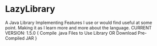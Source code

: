 # LazyLibrary
A Java Library Implementing Features I use or would find useful at some point.
Making it as I learn more and more about the language.
CURRENT VERSION: 1.5.0
{ Compile .java Files to Use Library OR Download Pre-Compiled JAR }

